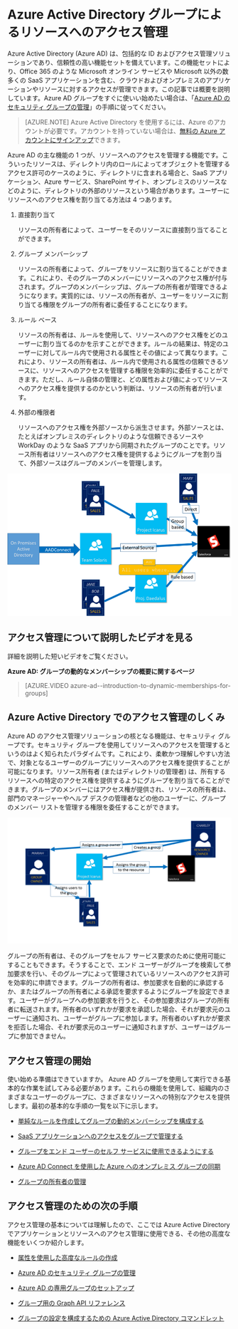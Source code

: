 <properties
	pageTitle="Azure Active Directory グループによるリソースへのアクセス管理 | Microsoft Azure"
	description="オンプレミスとクラウドのアプリケーションとリソースに対するユーザー アクセス管理に Azure Active Directory のグループを使用する方法について説明します。"
	services="active-directory"
	documentationCenter=""
	authors="curtand"
	manager="stevenpo"
	editor=""
/>

<tags
	ms.service="active-directory"
	ms.workload="identity"
	ms.tgt_pltfrm="na"
	ms.devlang="na"
	ms.topic="article"
	ms.date="06/14/2016"
	ms.author="curtand"/>


# Azure Active Directory グループによるリソースへのアクセス管理

Azure Active Directory (Azure AD) は、包括的な ID およびアクセス管理ソリューションであり、信頼性の高い機能セットを備えています。この機能セットにより、Office 365 のような Microsoft オンライン サービスや Microsoft 以外の数多くの SaaS アプリケーションを含む、クラウドおよびオンプレミスのアプリケーションやリソースに対するアクセスが管理できます。この記事では概要を説明しています。Azure AD グループをすぐに使いい始めたい場合は、「[Azure AD のセキュリティ グループの管理](active-directory-accessmanagement-manage-groups.md)」の手順に従ってください。


> [AZURE.NOTE] Azure Active Directory を使用するには、Azure のアカウントが必要です。アカウントを持っていない場合は、[無料の Azure アカウントにサインアップ](https://azure.microsoft.com/pricing/free-trial/)できます。


Azure AD の主な機能の 1 つが、リソースへのアクセスを管理する機能です。こういったリソースは、ディレクトリ内のロールによってオブジェクトを管理するアクセス許可のケースのように、ディレクトリに含まれる場合と、SaaS アプリケーション、Azure サービス、SharePoint サイト、オンプレミスのリソースなどのように、ディレクトリの外部のリソースという場合があります。ユーザーにリソースへのアクセス権を割り当てる方法は 4 つあります。


1. 直接割り当て

	リソースの所有者によって、ユーザーをそのリソースに直接割り当てることができます。

2. グループ メンバーシップ

	リソースの所有者によって、グループをリソースに割り当てることができます。これにより、そのグループのメンバーにリソースへのアクセス権が付与されます。グループのメンバーシップは、グループの所有者が管理できるようになります。実質的には、リソースの所有者が、ユーザーをリソースに割り当てる権限をグループの所有者に委任することになります。

3. ルール ベース

	リソースの所有者は、ルールを使用して、リソースへのアクセス権をどのユーザーに割り当てるのかを示すことができます。ルールの結果は、特定のユーザーに対してルール内で使用される属性とその値によって異なります。これにより、リソースの所有者は、ルール内で使用される属性の信頼できるソースに、リソースへのアクセスを管理する権限を効率的に委任することができます。ただし、ルール自体の管理と、どの属性および値によってリソースへのアクセス権を提供するのかという判断は、リソースの所有者が行います。

4. 外部の権限者

	リソースへのアクセス権を外部ソースから派生させます。外部ソースとは、たとえばオンプレミスのディレクトリのような信頼できるソースや WorkDay のような SaaS アプリから同期されたグループのことです。リソース所有者はリソースへのアクセス権を提供するようにグループを割り当て、外部ソースはグループのメンバーを管理します。

  ![アクセス管理の概要図](./media/active-directory-access-management-groups/access-management-overview.png)


## アクセス管理について説明したビデオを見る

詳細を説明した短いビデオをご覧ください。

**Azure AD: グループの動的なメンバーシップの概要に関するページ**

> [AZURE.VIDEO azure-ad--introduction-to-dynamic-memberships-for-groups]

## Azure Active Directory でのアクセス管理のしくみ
Azure AD のアクセス管理ソリューションの核となる機能は、セキュリティ グループです。セキュリティ グループを使用してリソースへのアクセスを管理するというのはよく知られたパラダイムです。これにより、柔軟かつ理解しやすい方法で、対象となるユーザーのグループにリソースへのアクセス権を提供することが可能になります。リソース所有者 (またはディレクトリの管理者) は、所有するリソースへの特定のアクセス権を提供するようにグループを割り当てることができます。グループのメンバーにはアクセス権が提供され、リソースの所有者は、部門のマネージャーやヘルプ デスクの管理者などの他のユーザーに、グループのメンバー リストを管理する権限を委任することができます。

![Azure Active Directory アクセス管理図](./media/active-directory-access-management-groups/active-directory-access-management-works.png)

グループの所有者は、そのグループをセルフ サービス要求のために使用可能にすることもできます。そうすることで、エンド ユーザーがグループを検索して参加要求を行い、そのグループによって管理されているリソースへのアクセス許可を効率的に申請できます。グループの所有者は、参加要求を自動的に承認するか、またはグループの所有者による承認を要求するようにグループを設定できます。ユーザーがグループへの参加要求を行うと、その参加要求はグループの所有者に転送されます。所有者のいずれかが要求を承認した場合、それが要求元のユーザーに通知され、ユーザーがグループに参加します。所有者のいずれかが要求を拒否した場合、それが要求元のユーザーに通知されますが、ユーザーはグループに参加できません。


## アクセス管理の開始
使い始める準備はできていますか。 Azure AD グループを使用して実行できる基本的な作業を試してみる必要があります。これらの機能を使用して、組織内のさまざまなユーザーのグループに、さまざまなリソースへの特別なアクセスを提供します。最初の基本的な手順の一覧を以下に示します。

* [単純なルールを作成してグループの動的メンバーシップを構成する](active-directory-accessmanagement-manage-groups.md#how-can-i-manage-the-membership-of-a-group-dynamically)

* [SaaS アプリケーションへのアクセスをグループで管理する](active-directory-accessmanagement-group-saasapps.md)

* [グループをエンド ユーザーのセルフ サービスに使用できるようにする](active-directory-accessmanagement-self-service-group-management.md)

* [Azure AD Connect を使用した Azure へのオンプレミス グループの同期](active-directory-aadconnect.md)

* [グループの所有者の管理](active-directory-accessmanagement-managing-group-owners.md)


## アクセス管理のための次の手順
アクセス管理の基本については理解したので、ここでは Azure Active Directory でアプリケーションとリソースへのアクセス管理に使用できる、その他の高度な機能をいくつか紹介します。

* [属性を使用した高度なルールの作成](active-directory-accessmanagement-groups-with-advanced-rules.md)

* [Azure AD のセキュリティ グループの管理](active-directory-accessmanagement-manage-groups.md)

* [Azure AD の専用グループのセットアップ](active-directory-accessmanagement-dedicated-groups.md)

* [グループ用の Graph API リファレンス](https://msdn.microsoft.com/Library/Azure/Ad/Graph/api/groups-operations#GroupFunctions)

* [グループの設定を構成するための Azure Active Directory コマンドレット](active-directory-accessmanagement-groups-settings-cmdlets.md)

<!---HONumber=AcomDC_0706_2016-->